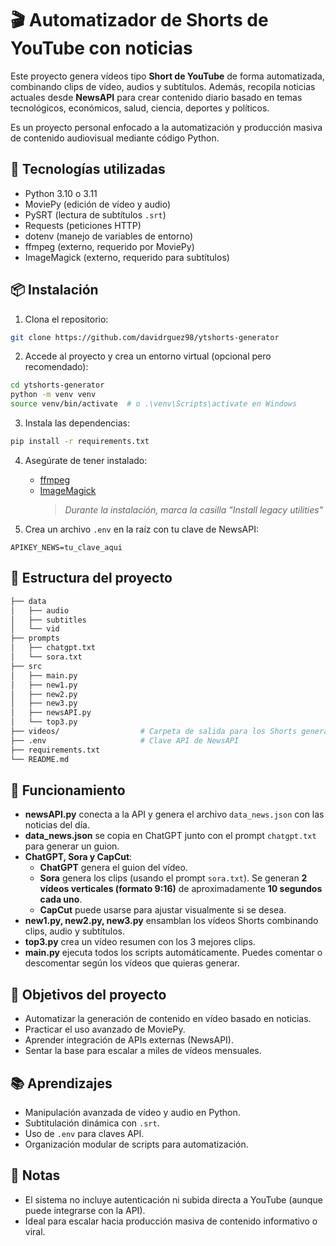 # 🎬 Automatizador de Shorts de YouTube con noticias

Este proyecto genera vídeos tipo **Short de YouTube** de forma automatizada, combinando clips de vídeo, audios y subtítulos. Además, recopila noticias actuales desde **NewsAPI** para crear contenido diario basado en temas tecnológicos, económicos, salud, ciencia, deportes y políticos.

Es un proyecto personal enfocado a la automatización y producción masiva de contenido audiovisual mediante código Python.


## 🚀 Tecnologías utilizadas

- Python 3.10 o 3.11
- MoviePy (edición de vídeo y audio)
- PySRT (lectura de subtítulos `.srt`)
- Requests (peticiones HTTP)
- dotenv (manejo de variables de entorno)
- ffmpeg (externo, requerido por MoviePy)
- ImageMagick (externo, requerido para subtítulos)


## 📦 Instalación

1. Clona el repositorio:
```bash
git clone https://github.com/davidrguez98/ytshorts-generator
```

2. Accede al proyecto y crea un entorno virtual (opcional pero recomendado):
```bash
cd ytshorts-generator
python -m venv venv
source venv/bin/activate  # o .\venv\Scripts\activate en Windows
```

3. Instala las dependencias:
```bash
pip install -r requirements.txt
```

4. Asegúrate de tener instalado:
   - [ffmpeg](https://ffmpeg.org/download.html)
   - [ImageMagick](https://imagemagick.org/script/download.php)  
     > *Durante la instalación, marca la casilla "Install legacy utilities"*

5. Crea un archivo `.env` en la raíz con tu clave de NewsAPI:
```
APIKEY_NEWS=tu_clave_aqui
```


## 📁 Estructura del proyecto

```bash
├── data
│   ├── audio
│   ├── subtitles
│   └── vid
├── prompts
│   ├── chatgpt.txt
│   └── sora.txt
├── src
│   ├── main.py
│   ├── new1.py
│   ├── new2.py
│   ├── new3.py
│   ├── newsAPI.py
│   └── top3.py
├── videos/                  # Carpeta de salida para los Shorts generados
├── .env                     # Clave API de NewsAPI
├── requirements.txt
└── README.md
```


## 🧠 Funcionamiento

- **newsAPI.py** conecta a la API y genera el archivo `data_news.json` con las noticias del día.
- **data_news.json** se copia en ChatGPT junto con el prompt `chatgpt.txt` para generar un guion.
- **ChatGPT, Sora y CapCut**:
  - **ChatGPT** genera el guion del vídeo.
  - **Sora** genera los clips (usando el prompt `sora.txt`). Se generan **2 vídeos verticales (formato 9:16)** de aproximadamente **10 segundos cada uno**.
  - **CapCut** puede usarse para ajustar visualmente si se desea.
- **new1.py, new2.py, new3.py** ensamblan los vídeos Shorts combinando clips, audio y subtítulos.
- **top3.py** crea un vídeo resumen con los 3 mejores clips.
- **main.py** ejecuta todos los scripts automáticamente. Puedes comentar o descomentar según los vídeos que quieras generar.


## 🎯 Objetivos del proyecto

- Automatizar la generación de contenido en vídeo basado en noticias.
- Practicar el uso avanzado de MoviePy.
- Aprender integración de APIs externas (NewsAPI).
- Sentar la base para escalar a miles de vídeos mensuales.


## 📚 Aprendizajes

- Manipulación avanzada de vídeo y audio en Python.
- Subtitulación dinámica con `.srt`.
- Uso de `.env` para claves API.
- Organización modular de scripts para automatización.


## 📌 Notas

- El sistema no incluye autenticación ni subida directa a YouTube (aunque puede integrarse con la API).
- Ideal para escalar hacia producción masiva de contenido informativo o viral.